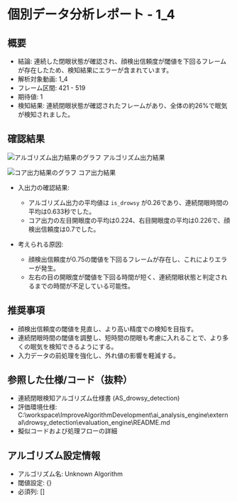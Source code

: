 # 個別データ分析レポート - 1_4

## 概要

- 結論: 連続した閉眼状態が確認され、顔検出信頼度が閾値を下回るフレームが存在したため、検知結果にエラーが含まれています。
- 解析対象動画: 1_4
- フレーム区間: 421 - 519
- 期待値: 1
- 検知結果: 連続閉眼状態が確認されたフレームがあり、全体の約26%で眠気が検知されました。

## 確認結果

![アルゴリズム出力結果のグラフ](../images/1_4/core_output_plot.png)
アルゴリズム出力結果

![コア出力結果のグラフ](../images/1_4/core_output_plot_core.png)
コア出力結果

- 入出力の確認結果: 
  - アルゴリズム出力の平均値は `is_drowsy` が0.26であり、連続閉眼時間の平均は0.633秒でした。
  - コア出力の左目開眼度の平均は0.224、右目開眼度の平均は0.226で、顔検出信頼度は0.7でした。

- 考えられる原因:
  - 顔検出信頼度が0.75の閾値を下回るフレームが存在し、これによりエラーが発生。
  - 左右の目の開眼度が閾値を下回る時間が短く、連続閉眼状態と判定されるまでの時間が不足している可能性。

## 推奨事項

- 顔検出信頼度の閾値を見直し、より高い精度での検知を目指す。
- 連続閉眼時間の閾値を調整し、短時間の閉眼も考慮に入れることで、より多くの眠気を検知できるようにする。
- 入力データの前処理を強化し、外れ値の影響を軽減する。

## 参照した仕様/コード（抜粋）
- 連続閉眼検知アルゴリズム仕様書 (AS_drowsy_detection)
- 評価環境仕様: C:\workspace\ImproveAlgorithmDevelopment\ai_analysis_engine\external\drowsy_detection\evaluation_engine\README.md
- 擬似コードおよび処理フローの詳細

## アルゴリズム設定情報
- アルゴリズム名: Unknown Algorithm
- 閾値設定: {}
- 必須列: []
